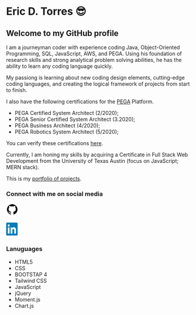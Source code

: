 # Eric  D. Torres :sunglasses:

## Welcome to my GitHub profile

I am a journeyman coder with experience coding Java, Object-Oriented Programming, SQL, JavaScript, AWS, and PEGA. Using his foundation of research skills and strong analytical problem solving abilities, he has the ability to learn any coding language quickly.

My passiong is learning about new coding design elements, cutting-edge coding languages, and creating the logical framework of projects from start to finish.  

I also have the following certifications for the [PEGA](https://www.pega.com/?&utm_source=google&utm_medium=cpc&utm_campaign=Global_Brand_Exact&utm_term=pega%20systems&gloc=9025148&utm_content=pcrid%7c385502811043%7cpkw%7ckwd-299862464821%7cpmt%7ce%7cpdv%7cc%7c&gclid=Cj0KCQjwpZT5BRCdARIsAGEX0zlwEUJ1pHSIwyw83GZ1JUE6MsvC_rgS5LZ5nMBXMs6UlznUQ6ERP54aAqQ2EALw_wcB&gclsrc=aw.ds) Platform.

* PEGA Certified System Architect (2/2020);
* PEGA Senior Certified System Architect (3.2020);
* PEGA Business Architect (4/2020);
* PEGA Robotics System Architect (5/2020);

You can verify these certifications [here](https://academy.pega.com/verify-certification?fname=eric&lname=torres).

Currently, I am honing my skills by acquiring a Certificate in Full Stack Web Development from the University of Texas Austin (focus on JavaScript; MERN stack).

This is my [portfolio of projects](https://etorres-revature.github.io/Responsive_Portfolio/portfolio.html).

### Connect with me on social media

<a href="https://github.com/etorres-revatures" alt="Eric D. Torres | GitHub"><img src="./assets/github/github_PNG40.png" height="35px" width="35px"/></a>

<a href="https://www.linkedin.com/in/ericdtorres/" alt="Eric D. Torres | LinkedIn"><img src="./assets/linkedin/linkedin.png" height="35px" width="35px"/></a>

### Lanuguages 

* HTML5
* CSS
* BOOTSTAP 4
* Tailwind CSS
* JavaScript
* jQuery
* Moment.js
* Chart.js

